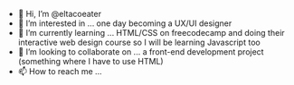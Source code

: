 - 👋 Hi, I’m @eltacoeater
- 👀 I’m interested in ... one day becoming a UX/UI designer
- 🌱 I’m currently learning ... HTML/CSS on freecodecamp and doing their interactive web design course so I will be learning Javascript too
- 💞️ I’m looking to collaborate on ... a front-end development project (something where I have to use HTML)
- 📫 How to reach me ...

<!---
eltacoeater/eltacoeater is a ✨ special ✨ repository because its `README.md` (this file) appears on your GitHub profile.
You can click the Preview link to take a look at your changes.
--->
